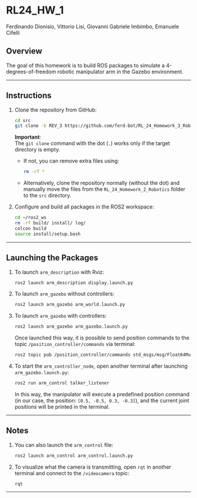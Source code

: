 
# **RL24_HW_1**  
Ferdinando Dionisio, Vittorio Lisi, Giovanni Gabriele Imbimbo, Emanuele Cifelli  

## **Overview**  
The goal of this homework is to build ROS packages to simulate a 4-degrees-of-freedom robotic manipulator arm in the Gazebo environment.

---

## **Instructions**

1. Clone the repository from GitHub:  
   ```bash
   cd src
   git clone -b REV_3 https://github.com/ferd-bot/RL_24_Homework_3_Robotics.git .
   ```
   **Important**:  
   The `git clone` command with the dot (`.`) works only if the target directory is empty.  
   - If not, you can remove extra files using:
     ```bash
     rm -rf *
     ```
   - Alternatively, clone the repository normally (without the dot) and manually move the files from the `RL_24_Homework_2_Robotics` folder to the `src` directory.

2. Configure and build all packages in the ROS2 workspace:  
   ```bash
   cd ~/ros2_ws
   rm -rf build/ install/ log/
   colcon build
   source install/setup.bash
   ```

---

## **Launching the Packages**

1. To launch `arm_description` with Rviz:  
   ```bash
   ros2 launch arm_description display.launch.py
   ```

2. To launch `arm_gazebo` without controllers:  
   ```bash
   ros2 launch arm_gazebo arm_world.launch.py
   ```

3. To launch `arm_gazebo` with controllers:  
   ```bash
   ros2 launch arm_gazebo arm_gazebo.launch.py
   ```
   Once launched this way, it is possible to send position commands to the topic `/position_controller/commands` via terminal:  
   ```bash
   ros2 topic pub /position_controller/commands std_msgs/msg/Float64MultiArray "{data: [0.5, 0.0, 0.3, 0.0]}"
   ```

4. To start the `arm_controller_node`, open another terminal after launching `arm_gazebo.launch.py`:  
   ```bash
   ros2 run arm_control talker_listener
   ```
   In this way, the manipulator will execute a predefined position command (in our case, the position: `[0.5, -0.5, 0.3, -0.3]`), and the current joint positions will be printed in the terminal.

---

## **Notes**

1. You can also launch the `arm_control` file:  
   ```bash
   ros2 launch arm_control arm_control.launch.py
   ```

2. To visualize what the camera is transmitting, open `rqt` in another terminal and connect to the `/videocamera` topic:  
   ```bash
   rqt
   ```

---
